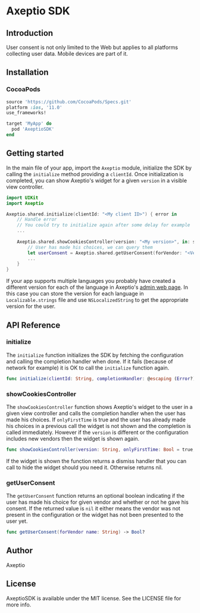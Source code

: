 # Axeptio SDK

## Introduction

User consent is not only limited to the Web but applies to all platforms collecting user data. Mobile devices are part of it.

## Installation

### **CocoaPods**

```ruby
source 'https://github.com/CocoaPods/Specs.git'
platform :ios, '11.0'
use_frameworks!

target 'MyApp' do
  pod 'AxeptioSDK'
end
```

## Getting started

In the main file of your app, import the `Axeptio` module, initialize the SDK by calling the `initialize` method providing a `clientId`. Once initialization is completed, you can show Axeptio's widget for a given `version` in a visible view controller.

```swift
import UIKit
import Axeptio

Axeptio.shared.initialize(clientId: "<My client ID>") { error in
	// Handle error
	// You could try to initialize again after some delay for example
	...
	
	Axeptio.shared.showCookiesController(version: "<My version>", in: someVisibleViewController) { error in
		// User has made his choices, we can query them
		let userConsent = Axeptio.shared.getUserConsent(forVendor: "<Vendor name>")
		...
	}
}
```

If your app supports multiple languages you probably have created a different version for each of the language in Axeptio's [admin web page](https://admin.axeptio.eu). In this case you can store the version for each language in `Localizable.strings` file and use `NSLocalizedString` to get the appropriate version for the user.

## API Reference

### initialize

The `initialize` function initializes the SDK by fetching the configuration and calling the completion handler when done. If it fails (because of network for example) it is OK to call the `initialize` function again.

```swift
func initialize(clientId: String, completionHandler: @escaping (Error?) -> Void)
```

### showCookiesController

The `showCookiesController` function shows Axeptio's widget to the user in a given view controller and calls the completion handler when the user has made his choices. If `onlyFirstTime` is true and the user has already made his choices in a previous call the widget is not shown and the completion is called immediately. However if the `version` is different or the configuration includes new vendors then the widget is shown again.

```swift
func showCookiesController(version: String, onlyFirstTime: Bool = true, in viewController: UIViewController, animated: Bool = true, completionHandler: @escaping (Error?) -> Void) -> (() -> Void)?
```

If the widget is shown the function returns a dismiss handler that you can call to hide the widget should you need it. Otherwise returns nil.

### getUserConsent

The `getUserConsent` function returns an optional boolean indicating if the user has made his choice for given vendor and whether or not he gave his consent. If the returned value is `nil` it either means the vendor was not present in the configuration or the widget has not been presented to the user yet.

```swift
func getUserConsent(forVendor name: String) -> Bool?
```

## Author

Axeptio

## License

AxeptioSDK is available under the MIT license. See the LICENSE file for more info.
